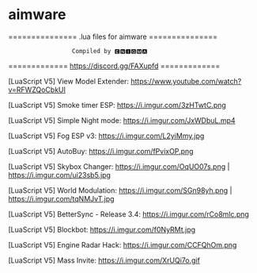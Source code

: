 # aimware
=============== .lua files for aimware ===============

                      Compiled by 🅴🅽🅸🅶🅼🅰

============= https://discord.gg/FAXupfd =============

[LuaScript V5] View Model Extender: https://www.youtube.com/watch?v=RFWZQoCbkUI

[LuaScript V5] Smoke timer ESP: https://i.imgur.com/3zHTwtC.png

[LuaScript V5] Simple Night mode: https://i.imgur.com/JxWDbuL.mp4

[LuaScript V5] Fog ESP v3: https://i.imgur.com/L2yiMmy.jpg

[LuaScript V5] AutoBuy: https://i.imgur.com/fPvixOP.png

[LuaScript V5] Skybox Changer: https://i.imgur.com/OqUO07s.png | https://i.imgur.com/ui23sb5.jpg

[LuaScript V5] World Modulation: https://i.imgur.com/SGn98yh.png | https://i.imgur.com/tqNMJvT.jpg

[LuaScript V5] BetterSync - Release 3.4: https://i.imgur.com/rCo8mlc.png

[LuaScript V5] Blockbot: https://i.imgur.com/f0NyRMt.jpg

[LuaScript V5] Engine Radar Hack: https://i.imgur.com/CCFQhOm.png

[LuaScript V5] Mass Invite: https://i.imgur.com/XrUQi7o.gif
